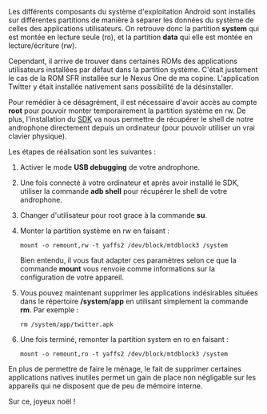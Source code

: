 Les différents composants du système d'exploitation Android sont installés sur différentes partitions de manière à séparer les données du système de celles des applications utilisateurs. On retrouve donc la partition **system** qui est montée en lecture seule (ro), et la partition **data** qui elle est montée en lecture/écriture (rw).

Cependant, il arrive de trouver dans certaines ROMs des applications utilisateurs installées par défaut dans la partition système. C'était justement le cas de la ROM SFR installée sur le Nexus One de ma copine. L'application Twitter y était installée nativement sans possibilité de la désinstaller.

Pour remédier à ce désagrément, il est nécessaire d'avoir accès au compte **root** pour pouvoir monter temporairement la partition système en rw. De plus, l'installation du [SDK][1] va nous permettre de récupérer le shell de notre androphone directement depuis un ordinateur (pour pouvoir utiliser un vrai clavier physique).

Les étapes de réalisation sont les suivantes :

1.  Activer le mode **USB debugging** de votre androphone.
2.  Une fois connecté à votre ordinateur et après avoir installé le SDK, utiliser la commande **adb shell** pour récupérer le shell de votre androphone.
3.  Changer d'utilisateur pour root grace à la commande **su**.
4.  Monter la partition système en rw en faisant :

        mount -o remount,rw -t yaffs2 /dev/block/mtdblock3 /system

    Bien entendu, il vous faut adapter ces paramètres selon ce que la commande **mount** vous renvoie comme informations sur la configuration de votre appareil.

5.  Vous pouvez maintenant supprimer les applications indésirables situées dans le répertoire **/system/app** en utilisant simplement la commande **rm**. Par exemple :

        rm /system/app/twitter.apk

6.  Une fois terminé, remonter la partition system en ro en faisant :

        mount -o remount,ro -t yaffs2 /dev/block/mtdblock3 /system

En plus de permettre de faire le ménage, le fait de supprimer certaines applications natives inutiles permet un gain de place non négligable sur les appareils qui ne disposent que de peu de mémoire interne.

Sur ce, joyeux noël !

 [1]: http://developer.android.com/sdk/index.html "Android SDK"
